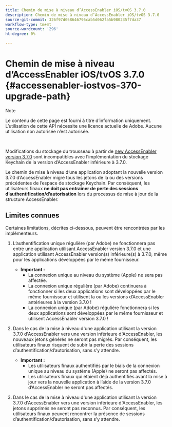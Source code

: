 ```yaml
---
title: Chemin de mise à niveau d’AccessEnabler iOS/tvOS 3.7.0
description: Chemin de mise à niveau d’AccessEnabler iOS/tvOS 3.7.0
source-git-commit: 326f97d058646795cab5d062fa5b980235f7da37
workflow-type: tm+mt
source-wordcount: '296'
ht-degree: 0%

---
```



# Chemin de mise à niveau d’AccessEnabler iOS/tvOS 3.7.0 {#accessenabler-iostvos-370-upgrade-path}

>[!NOTE]
>
>Le contenu de cette page est fourni à titre d’information uniquement. L’utilisation de cette API nécessite une licence actuelle de Adobe. Aucune utilisation non autorisée n’est autorisée.

</br>

Modifications du stockage du trousseau à partir de [new AccessEnabler version 3.7.0](/help/authentication/authn-rn-ios-tvos-370.md) sont incompatibles avec l’implémentation du stockage Keychain de la version d’AccessEnabler inférieure à 3.7.0.

Le chemin de mise à niveau d’une application adoptant la nouvelle version 3.7.0 d’AccessEnabler migre tous les jetons de la ou des versions précédentes de l’espace de stockage Keychain. Par conséquent, les utilisateurs finaux **ne doit pas entraîner de perte des sessions d’authentification/d’autorisation** lors du processus de mise à jour de la structure AccessEnabler.

## Limites connues

Certaines limitations, décrites ci-dessous, peuvent être rencontrées par les implémenteurs.


1. L’authentification unique régulière (par Adobe) ne fonctionnera pas entre une application utilisant AccessEnabler version 3.7.0 et une application utilisant AccessEnabler version(s) inférieure(s) à 3.7.0, même pour les applications développées par le même fournisseur.

   - **Important :**
      - La connexion unique au niveau du système (Apple) ne sera pas affectée.
      - La connexion unique régulière (par Adobe) continuera à fonctionner si les deux applications sont développées par le même fournisseur et utilisent la ou les versions d’AccessEnabler antérieures à la version 3.7.0 !
      - La connexion unique (par Adobe) régulière fonctionnera si les deux applications sont développées par le même fournisseur et utilisent AccessEnabler version 3.7.0 !

1. Dans le cas de la mise à niveau d&#39;une application utilisant la version 3.7.0 d&#39;AccessEnabler vers une version inférieure d&#39;AccessEnabler, les nouveaux jetons générés ne seront pas migrés. Par conséquent, les utilisateurs finaux risquent de subir la perte des sessions d’authentification/d’autorisation, sans s’y attendre.

   - **Important :**
      - Les utilisateurs finaux authentifiés par le biais de la connexion unique au niveau du système (Apple) ne seront pas affectés.
      - Les utilisateurs finaux qui étaient déjà authentifiés avant la mise à jour vers la nouvelle application à l’aide de la version 3.7.0 d’AccessEnabler ne seront pas affectés.

1. Dans le cas de la mise à niveau d&#39;une application utilisant la version 3.7.0 d&#39;AccessEnabler vers une version inférieure d&#39;AccessEnabler, les jetons supprimés ne seront pas reconnus. Par conséquent, les utilisateurs finaux peuvent rencontrer la présence de sessions d’authentification/d’autorisation, sans s’y attendre.
